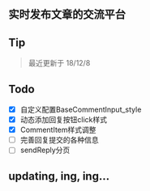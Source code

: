 ## 实时发布文章的交流平台
## Tip
> 最近更新于 18/12/8
## Todo
- [x] 自定义配置BaseCommentInput_style
- [x] 动态添加回复按钮click样式
- [x] CommentItem样式调整
- [ ] 完善回复提交的各种信息
- [ ] sendReply分页
## updating, ing, ing...